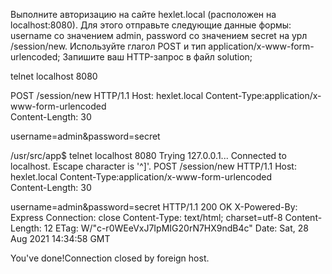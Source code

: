 Выполните авторизацию на сайте hexlet.local (расположен на localhost:8080). Для этого отправьте следующие данные формы: username со значением admin, password со значением secret на урл /session/new. Используйте глагол POST и тип application/x-www-form-urlencoded;
Запишите ваш HTTP-запрос в файл solution;

telnet localhost 8080

POST /session/new HTTP/1.1
Host: hexlet.local
Content-Type:application/x-www-form-urlencoded                                                                                
Content-Length: 30

username=admin&password=secret



/usr/src/app$ telnet localhost 8080
Trying 127.0.0.1...
Connected to localhost.
Escape character is '^]'.
POST /session/new HTTP/1.1
Host: hexlet.local
Content-Type:application/x-www-form-urlencoded                                                                                
Content-Length: 30

username=admin&password=secret
HTTP/1.1 200 OK
X-Powered-By: Express
Connection: close
Content-Type: text/html; charset=utf-8
Content-Length: 12
ETag: W/"c-r0WEeVxJ7IpMIG20rN7HX9ndB4c"
Date: Sat, 28 Aug 2021 14:34:58 GMT

You've done!Connection closed by foreign host.